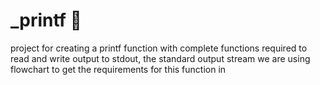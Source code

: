 # _printf :page_facing_up:
project for creating a printf function with complete functions required to read and write output to stdout, the standard output stream we are using flowchart to get the requirements for this function in 
